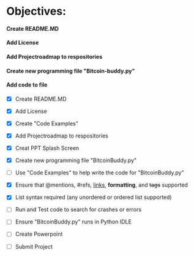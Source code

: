 # Objectives:

#### Create README.MD
#### Add License
#### Add Projectroadmap to respositories 
#### Create new programming file "Bitcoin-buddy.py"
#### Add code to file 
#### 



- [x] Create README.MD
- [x] Add License
- [x] Create "Code Examples"
- [x] Add Projectroadmap to respositories 
- [x] Creat PPT Splash Screen
- [x] Create new programming file "BitcoinBuddy.py"
- [ ] Use "Code Examples" to help write the code for "BitcoinBuddy.py"
- [x] Ensure that @mentions, #refs, [links](), **formatting**, and <del>tags</del> supported
- [x] List syntax required (any unordered or ordered list supported)
- [ ] Run and Test code to search for crashes or errors
- [ ] Ensure "BitcoinBuddy.py" runs in Python IDLE
- [ ] Create Powerpoint
- [ ] Submit Project

